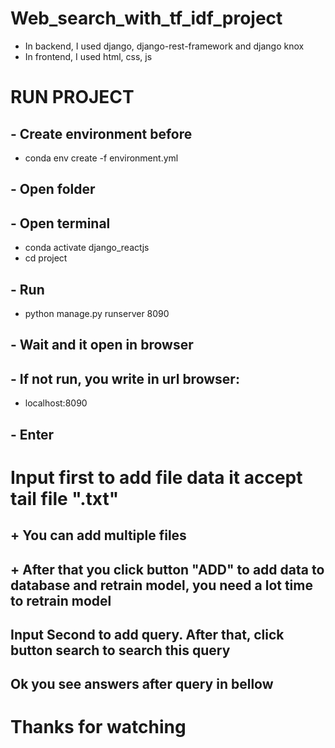 # Web_search_with_tf_idf_project

- In backend, I used django, django-rest-framework and django knox 
- In frontend, I used html, css, js 

# RUN PROJECT
## - Create environment before 
- conda env create -f environment.yml
## - Open folder
## - Open terminal
- conda activate django_reactjs
- cd project

## - Run 
- python manage.py runserver 8090 

## - Wait and it open in browser 
## - If not run, you write in url browser: 
- localhost:8090
## - Enter 

# Input first to add file data it accept tail file ".txt" 
## + You can add multiple files
## + After that you click button "ADD" to add data to database and retrain model, you need a lot time to retrain model

## Input Second to add query. After that, click button search to search this query

## Ok you see answers after query in bellow 

# Thanks for watching
